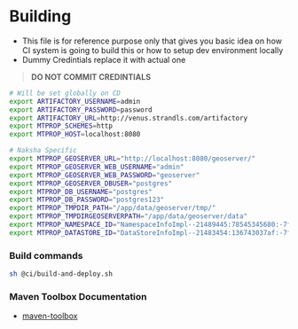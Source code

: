 # Building

- This file is for reference purpose only that gives you basic idea on how CI system is going to build this or how to setup dev environment locally
- Dummy Credintials replace it with actual one

> **DO NOT COMMIT CREDINTIALS**

```sh
# Will be set globally on CD
export ARTIFACTORY_USERNAME=admin
export ARTIFACTORY_PASSWORD=password
export ARTIFACTORY_URL=http://venus.strandls.com/artifactory
export MTPROP_SCHEMES=http
export MTPROP_HOST=localhost:8080

# Naksha Specific
export MTPROP_GEOSERVER_URL="http://localhost:8080/geoserver/"
export MTPROP_GEOSERVER_WEB_USERNAME="admin"
export MTPROP_GEOSERVER_WEB_PASSWORD="geoserver"
export MTPROP_GEOSERVER_DBUSER="postgres"
export MTPROP_DB_USERNAME="postgres"
export MTPROP_DB_PASSWORD="postgres123"
export MTPROP_TMPDIR_PATH="/app/data/geoserver/tmp/"
export MTPROP_TMPDIRGEOSERVERPATH="/app/data/geoserver/data"
export MTPROP_NAMESPACE_ID="NamespaceInfoImpl--21489445:78545345680:-7ffe"
export MTPROP_DATASTORE_ID="DataStoreInfoImpl--21483454:136743037af:-7ffg"
```

### Build commands

```sh
sh @ci/build-and-deploy.sh
```

### Maven Toolbox Documentation

- [maven-toolbox](https://github.com/harshzalavadiya/maven-toolbox/blob/master/README.md)
